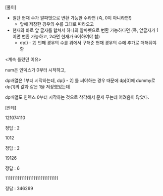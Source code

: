 [풀이]
- 일단 현재 수가 알파벳으로 변환 가능한 수라면 (즉, 0이 아니라면!)
    - 앞에 저장한 경우의 수를 그대로 따라오고
- 현재와 바로 앞 글자를 합쳐서 하나의 알파벳으로 변환 가능하다면 (즉, 앞글자가 1이면 변환 가능하고, 2라면 현재가 6이하여야 함)
    - dp[i - 2] 번째 경우의 수를 위에서 구해준 현재 경우의 수에 추가로 더해줘야 함
    

<계속 틀렸던 이유>

num은 인덱스가 0부터 시작하고,

dp배열은 1부터 시작하는데, dp[i - 2] 를 써야하는 경우 때문에 dp[0]에 dummy로 dp[1]의 값과 같은 1을 저장했었는데

dp배열도 인덱스 0부터 시작하는 것으로 착각해서 문제 푸는데 어려움이 많았다.


[반례]

121074110

정답 : 2


1012

정답 : 2

19126

정답 : 6

111111111111111111111111111111

정답 : 346269